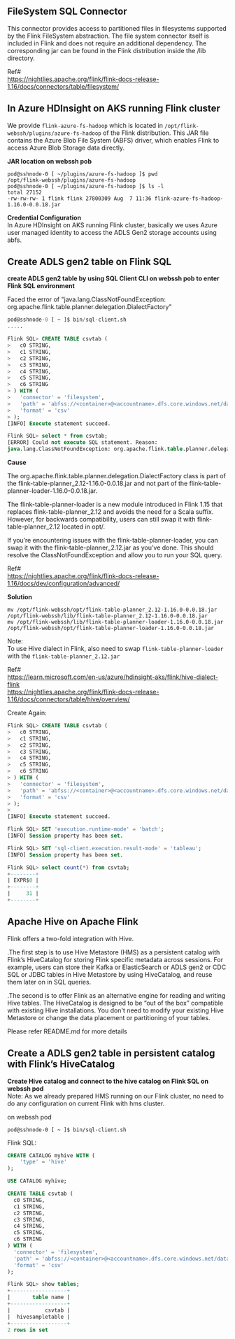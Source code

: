 ## FileSystem SQL Connector 

This connector provides access to partitioned files in filesystems supported by the Flink FileSystem abstraction.
The file system connector itself is included in Flink and does not require an additional dependency. 
The corresponding jar can be found in the Flink distribution inside the /lib directory.

Ref#<br>
https://nightlies.apache.org/flink/flink-docs-release-1.16/docs/connectors/table/filesystem/

## In Azure HDInsight on AKS running Flink cluster 
We provide `flink-azure-fs-hadoop` which is located in `/opt/flink-webssh/plugins/azure-fs-hadoop` of the Flink distribution.
This JAR file contains the Azure Blob File System (ABFS) driver, which enables Flink to access Azure Blob Storage data directly.

**JAR location on webssh pob** <br>
```
pod@sshnode-0 [ ~/plugins/azure-fs-hadoop ]$ pwd
/opt/flink-webssh/plugins/azure-fs-hadoop
pod@sshnode-0 [ ~/plugins/azure-fs-hadoop ]$ ls -l
total 27152
-rw-rw-rw- 1 flink flink 27800309 Aug  7 11:36 flink-azure-fs-hadoop-1.16.0-0.0.18.jar
```

**Credential Configuration** <br>
In Azure HDInsight on AKS running Flink cluster, basically we uses Azure user managed identity to access the ADLS Gen2 storage accounts using abfs.

## Create ADLS gen2 table on Flink SQL  

**create ADLS gen2 table by using SQL Client CLI on webssh pob to enter Flink SQL environment** <br>

Faced the error of "java.lang.ClassNotFoundException: org.apache.flink.table.planner.delegation.DialectFactory" <br>

``` SQL
pod@sshnode-0 [ ~ ]$ bin/sql-client.sh
.....

Flink SQL> CREATE TABLE csvtab (
>   c0 STRING,
>   c1 STRING,
>   c2 STRING,
>   c3 STRING,
>   c4 STRING,
>   c5 STRING,
>   c6 STRING
> ) WITH (
>   'connector' = 'filesystem',
>   'path' = 'abfss://<container>@<accountname>.dfs.core.windows.net/data/testdelta.csv',
>   'format' = 'csv'
> );
[INFO] Execute statement succeed.

Flink SQL> select * from csvtab;
[ERROR] Could not execute SQL statement. Reason:
java.lang.ClassNotFoundException: org.apache.flink.table.planner.delegation.DialectFactory
```

**Cause** <br>

The org.apache.flink.table.planner.delegation.DialectFactory class is part of the flink-table-planner_2.12-1.16.0-0.0.18.jar and 
not part of the flink-table-planner-loader-1.16.0-0.0.18.jar.

The flink-table-planner-loader is a new module introduced in Flink 1.15 that replaces flink-table-planner_2.12 and avoids the need for a Scala suffix. 
However, for backwards compatibility, users can still swap it with flink-table-planner_2.12 located in opt/.

If you’re encountering issues with the flink-table-planner-loader, you can swap it with the flink-table-planner_2.12.jar as you’ve done. This should resolve the ClassNotFoundException and allow you to run your SQL query.

Ref# <br>
https://nightlies.apache.org/flink/flink-docs-release-1.16/docs/dev/configuration/advanced/

**Solution** <br>
```
mv /opt/flink-webssh/opt/flink-table-planner_2.12-1.16.0-0.0.18.jar /opt/flink-webssh/lib/flink-table-planner_2.12-1.16.0-0.0.18.jar
mv /opt/flink-webssh/lib/flink-table-planner-loader-1.16.0-0.0.18.jar /opt/flink-webssh/opt/flink-table-planner-loader-1.16.0-0.0.18.jar
```
Note: <br>
To use Hive dialect in Flink, also need to swap `flink-table-planner-loader` with the `flink-table-planner_2.12.jar`

Ref# <br>
https://learn.microsoft.com/en-us/azure/hdinsight-aks/flink/hive-dialect-flink <br>
https://nightlies.apache.org/flink/flink-docs-release-1.16/docs/connectors/table/hive/overview/  <br>

Create Again: <br>
``` SQL
Flink SQL> CREATE TABLE csvtab (
>   c0 STRING,
>   c1 STRING,
>   c2 STRING,
>   c3 STRING,
>   c4 STRING,
>   c5 STRING,
>   c6 STRING
> ) WITH (
>   'connector' = 'filesystem',
>   'path' = 'abfss://<container>@<accountname>.dfs.core.windows.net/data/testdelta.csv',
>   'format' = 'csv'
> );
> 
[INFO] Execute statement succeed.

Flink SQL> SET 'execution.runtime-mode' = 'batch';
[INFO] Session property has been set.

Flink SQL> SET 'sql-client.execution.result-mode' = 'tableau';
[INFO] Session property has been set.

Flink SQL> select count(*) from csvtab;
+--------+
| EXPR$0 |
+--------+
|     31 |
+--------+
```

## Apache Hive on Apache Flink

Flink offers a two-fold integration with Hive. <br>

.The first step is to use Hive Metastore (HMS) as a persistent catalog with Flink’s HiveCatalog for storing Flink specific metadata across sessions.
For example, users can store their Kafka or ElasticSearch or ADLS gen2 or CDC SQL or JDBC tables in Hive Metastore by using HiveCatalog, and reuse them later on in SQL queries.

.The second is to offer Flink as an alternative engine for reading and writing Hive tables.
The HiveCatalog is designed to be “out of the box” compatible with existing Hive installations. You don't need to modify your existing Hive Metastore or change the data placement or partitioning of your tables.

Please refer README.md for more details

## Create a ADLS gen2 table in persistent catalog with Flink’s HiveCatalog 

**Create Hive catalog and connect to the hive catalog on Flink SQL on webssh pod** <br>
Note: As we already prepared HMS running on our Flink cluster, no need to do any configuration on current Flink with hms cluster.

on webssh pod <br>
```
pod@sshnode-0 [ ~ ]$ bin/sql-client.sh
```

Flink SQL:<br>
``` SQL
CREATE CATALOG myhive WITH (
    'type' = 'hive'
);

USE CATALOG myhive;

CREATE TABLE csvtab (
  c0 STRING,
  c1 STRING,
  c2 STRING,
  c3 STRING,
  c4 STRING,
  c5 STRING,
  c6 STRING
) WITH (
  'connector' = 'filesystem',
  'path' = 'abfss://<container>@<accountname>.dfs.core.windows.net/data/testdelta.csv',
  'format' = 'csv'
);

Flink SQL> show tables;
+------------------+
|       table name |
+------------------+
|           csvtab |
|  hivesampletable |
+------------------+
2 rows in set
``` 
